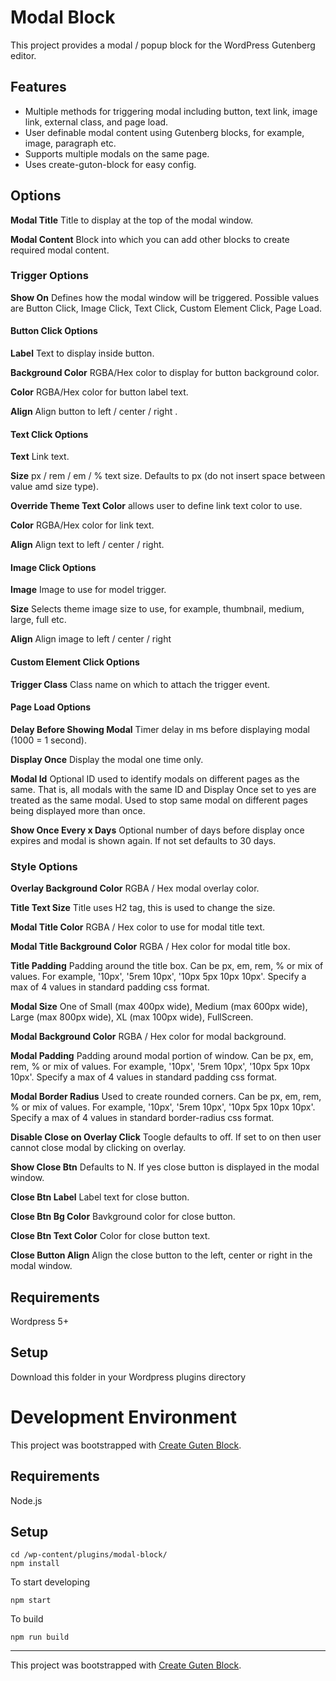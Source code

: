 # Modal Block

This project provides a modal / popup block for the  WordPress Gutenberg editor.

## Features

- Multiple methods for triggering modal including button, text link, image link, external class, and page load.
- User definable modal content using Gutenberg blocks, for example, image, paragraph etc. 
- Supports multiple modals on the same page.
- Uses create-guton-block for easy config.

## Options

**Modal Title** Title to display at the top of the modal window.

**Modal Content** Block into which you can add other blocks to create required modal content.

### Trigger Options

**Show On** Defines how the modal window will be triggered. Possible values are Button Click, Image Click, Text Click, Custom Element Click, Page Load.

#### Button Click Options

**Label** Text to display inside button.

**Background Color** RGBA/Hex color to display for button background color. 

**Color** RGBA/Hex color for button label text.

**Align** Align button to left / center / right .

#### Text Click Options

**Text** Link text.

**Size** px / rem / em / % text size. Defaults to px (do not insert space between value amd size type).

**Override Theme Text Color** allows user to define link text color to use.

**Color** RGBA/Hex color for link text.

**Align** Align text to left / center / right. 

#### Image Click Options

**Image** Image to use for model trigger.

**Size** Selects theme image size to use, for example, thumbnail, medium, large, full etc. 

**Align** Align image to left / center / right 

#### Custom Element Click Options

**Trigger Class** Class name on which to attach the trigger event.

#### Page Load Options

**Delay Before Showing Modal** Timer delay in ms before displaying modal (1000 = 1 second).

**Display Once** Display the modal one time only.

**Modal Id** Optional ID used to identify modals on different pages as the same. That is, all modals with the same ID and Display Once set to yes are treated as the same modal. Used to stop same modal on different pages being displayed more than once.

**Show Once Every x Days** Optional number of days before display once expires and modal is shown again. If not set defaults to 30 days.

### Style Options

**Overlay Background Color** RGBA / Hex modal overlay color.

**Title Text Size** Title uses H2 tag, this is used to change the size.

**Modal Title Color** RGBA / Hex color to use for modal title text.

**Modal Title Background Color** RGBA / Hex color for modal title box.

**Title Padding** Padding around the title box. Can be px, em, rem, % or mix of values. For example, '10px', '5rem 10px', '10px 5px 10px 10px'. Specify a max of 4 values in standard padding css format.

**Modal Size** One of Small (max 400px wide), Medium (max 600px wide), Large (max 800px wide),  XL (max 100px wide), FullScreen.

**Modal Background Color** RGBA / Hex color for modal background.

**Modal Padding** Padding around modal portion of window. Can be px, em, rem, % or mix of values. For example, '10px', '5rem 10px', '10px 5px 10px 10px'. Specify a max of 4 values in standard padding css format.

**Modal Border Radius** Used to create rounded corners. Can be px, em, rem, % or mix of values. For example, '10px', '5rem 10px', '10px 5px 10px 10px'. Specify a max of 4 values in standard border-radius css format.

**Disable Close on Overlay Click** Toogle defaults to off. If set to on then user cannot close modal by clicking on overlay.

**Show Close Btn** Defaults to N. If yes close button is displayed in the modal window.

**Close Btn Label** Label text for close button.

**Close Btn Bg Color** Bavkground color for close button.

**Close Btn Text Color** Color for close button text.

**Close Button Align** Align the close button to the left, center or right in the modal window. 

## Requirements

Wordpress 5+

## Setup

Download this folder in your Wordpress plugins directory

# Development Environment
This project was bootstrapped with [Create Guten Block](https://github.com/ahmadawais/create-guten-block).

## Requirements
Node.js

## Setup

```
cd /wp-content/plugins/modal-block/
npm install
```
To start developing
```
npm start
```

To build
```
npm run build
```

---

This project was bootstrapped with [Create Guten Block](https://github.com/ahmadawais/create-guten-block).
